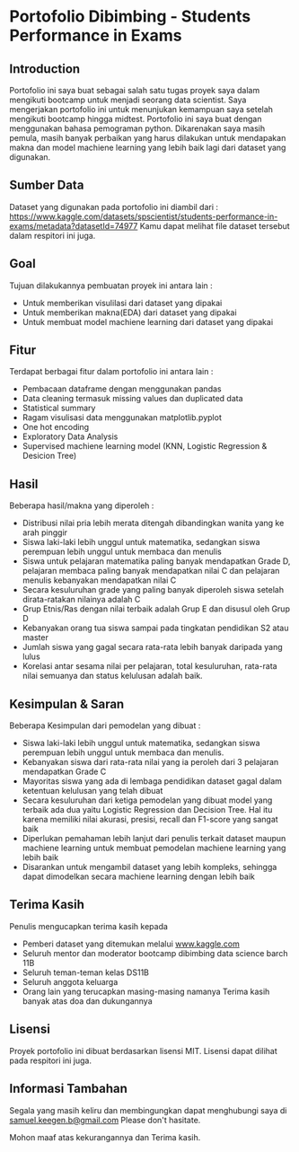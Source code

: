 # Portofolio Dibimbing - Students Performance in Exams

## Introduction
Portofolio ini saya buat sebagai salah satu tugas proyek saya dalam mengikuti bootcamp untuk menjadi seorang data scientist. Saya mengerjakan portofolio ini untuk menunjukan kemampuan saya setelah mengikuti bootcamp hingga midtest. Portofolio ini saya buat dengan menggunakan bahasa pemograman python. Dikarenakan saya masih pemula, masih banyak perbaikan yang harus dilakukan untuk mendapakan makna dan model machiene learning yang lebih baik lagi dari dataset yang digunakan.

## Sumber Data
Dataset yang digunakan pada portofolio ini diambil dari : https://www.kaggle.com/datasets/spscientist/students-performance-in-exams/metadata?datasetId=74977
Kamu dapat melihat file dataset tersebut dalam respitori ini juga.

## Goal
Tujuan dilakukannya pembuatan proyek ini antara lain :
- Untuk memberikan visulilasi dari dataset yang dipakai
- Untuk memberikan makna(EDA) dari dataset yang dipakai
- Untuk membuat model machiene learning dari dataset yang dipakai

## Fitur
Terdapat berbagai fitur dalam portofolio ini antara lain :
- Pembacaan dataframe dengan menggunakan pandas
- Data cleaning termasuk missing values dan duplicated data
- Statistical summary
- Ragam visulisasi data menggunakan matplotlib.pyplot
- One hot encoding
- Exploratory Data Analysis
- Supervised machiene learning model (KNN, Logistic Regression & Desicion Tree)

## Hasil
Beberapa hasil/makna yang diperoleh :
- Distribusi nilai pria lebih merata ditengah dibandingkan wanita yang ke arah pinggir
- Siswa laki-laki lebih unggul untuk matematika, sedangkan siswa perempuan lebih unggul untuk membaca dan menulis
- Siswa untuk pelajaran matematika paling banyak mendapatkan Grade D, pelajaran membaca paling banyak mendapatkan nilai C dan pelajaran menulis kebanyakan mendapatkan nilai C
- Secara kesuluruhan grade yang paling banyak diperoleh siswa setelah dirata-ratakan nilainya adalah C
- Grup Etnis/Ras dengan nilai terbaik adalah Grup E dan disusul oleh Grup D
- Kebanyakan orang tua siswa sampai pada tingkatan pendidikan S2 atau master
- Jumlah siswa yang gagal secara rata-rata lebih banyak daripada yang lulus
- Korelasi antar sesama nilai per pelajaran, total kesuluruhan, rata-rata nilai semuanya dan status kelulusan adalah baik.

## Kesimpulan & Saran
Beberapa Kesimpulan dari pemodelan yang dibuat :
- Siswa laki-laki lebih unggul untuk matematika, sedangkan siswa perempuan lebih unggul untuk membaca dan menulis.
- Kebanyakan siswa dari rata-rata nilai yang ia peroleh dari 3 pelajaran mendapatkan Grade C
- Mayoritas siswa yang ada di lembaga pendidikan dataset gagal dalam ketentuan kelulusan yang telah dibuat
- Secara kesuluruhan dari ketiga pemodelan yang dibuat model yang terbaik ada dua yaitu Logistic Regression dan Decision Tree. Hal itu karena memiliki nilai akurasi, presisi, recall dan F1-score yang sangat baik
- Diperlukan pemahaman lebih lanjut dari penulis terkait dataset maupun machiene learning untuk membuat pemodelan machiene learning yang lebih baik
- Disarankan untuk mengambil dataset yang lebih kompleks, sehingga dapat dimodelkan secara machiene learning dengan lebih baik

## Terima Kasih
Penulis mengucapkan terima kasih kepada 
- Pemberi dataset yang ditemukan melalui www.kaggle.com
- Seluruh mentor dan moderator bootcamp dibimbing data science barch 11B
- Seluruh teman-teman kelas DS11B
- Seluruh anggota keluarga
- Orang lain yang terucapkan masing-masing namanya
Terima kasih banyak atas doa dan dukungannya

## Lisensi
Proyek portofolio ini dibuat berdasarkan lisensi MIT. Lisensi dapat dilihat pada respitori ini juga.

## Informasi Tambahan
Segala yang masih keliru dan membingungkan dapat menghubungi saya di
samuel.keegen.b@gmail.com
Please don't hasitate.

Mohon maaf atas kekurangannya dan Terima kasih.

